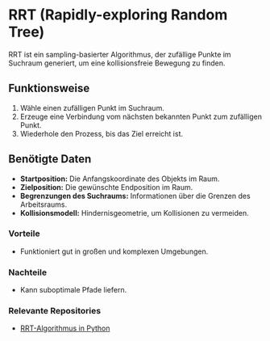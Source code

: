 # RRT (Rapidly-exploring Random Tree)

RRT ist ein sampling-basierter Algorithmus, der zufällige Punkte im Suchraum generiert, um eine kollisionsfreie Bewegung zu finden.

## Funktionsweise
1. Wähle einen zufälligen Punkt im Suchraum.
2. Erzeuge eine Verbindung vom nächsten bekannten Punkt zum zufälligen Punkt.
3. Wiederhole den Prozess, bis das Ziel erreicht ist.

## Benötigte Daten
- **Startposition:** Die Anfangskoordinate des Objekts im Raum.
- **Zielposition:** Die gewünschte Endposition im Raum.
- **Begrenzungen des Suchraums:** Informationen über die Grenzen des Arbeitsraums.
- **Kollisionsmodell:** Hindernisgeometrie, um Kollisionen zu vermeiden.

### Vorteile
- Funktioniert gut in großen und komplexen Umgebungen.

### Nachteile
- Kann suboptimale Pfade liefern.

### Relevante Repositories
- [RRT-Algorithmus in Python](https://github.com/ArianJM/rapidly-exploring-random-trees/blob/master/rrt.py)
